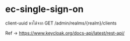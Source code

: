 # ec-single-sign-on

client-uuid
หาได้จาก GET /admin/realms/{realm}/clients

Ref -> https://www.keycloak.org/docs-api/latest/rest-api/
